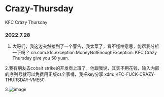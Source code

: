 # Crazy-Thursday
KFC Crazy Thursday 

### 2022.7.28
1. 大哥们，我这边突然接到了一个警告，我太菜了，看不懂啥意思，能帮我分析一下吗？
cn.com.kfc.exception.MoneyNotEnoughException: KFC Crazy Thursday give you 50 yuan.

2.我有朋友去cobalt strike的开发商上班了，他跟我说，其实不用花钱，输入内部的序列号就可以免费用正版cs全家桶，我把key分享
xdm: KFC-FUCK-CRAZY-THURSDAY-VME50

3.![image](https://user-images.githubusercontent.com/41940481/181402277-49639637-a71b-4d5b-8411-e72af8f07156.png)

